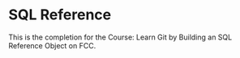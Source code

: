 # SQL Reference

This is the completion for the Course: Learn Git by Building an SQL Reference Object on FCC.
